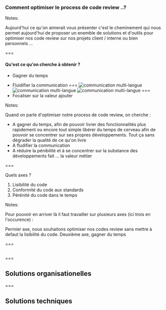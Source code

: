 ### Comment optimiser le process de code review ..?

Notes:

Aujourd'hui ce qu'on aimerait vous présenter c'est le cheminement qui nous permet aujourd'hui de proposer un enemble de solutions et d'outils pour optimiser nos code review sur nos projets client / interne ou bien personnels ...

===

#### Qu'est ce qu'on cherche à obtenir ? 

- Gagner du temps <!-- .element: class="fragment fade-out" data-fragment-index="0" -->

<!-- ![alt text](https://lesjoiesducode.fr/content/041/2SzOVmk.webm) -->

- Fluidifier la communication <!-- .element: class="fragment fade-out" data-fragment-index="0" -->
===
![communication multi-langue](https://lesjoiesducode.fr/content/052/convention-nommage-chabal-we-are-in-france.jpg) <!-- .element: class="fragment fade-out" data-fragment-index="0" -->
![communication multi-langue](https://lesjoiesducode.fr/content/052/convention-nommage-chabal-we-are-in-france.jpg) <!-- .element: class="fragment fade-out" data-fragment-index="0" -->
![communication multi-langue](https://lesjoiesducode.fr/content/052/convention-nommage-chabal-we-are-in-france.jpg) <!-- .element: class="fragment fade-out" data-fragment-index="0" -->
===
- Focaliser sur la valeur ajouter <!-- .element: class="fragment fade-out" data-fragment-index="0" -->

Notes:

Quand on parle d'optimiser notre process de code review, on cherche : 

- A gagner du temps, afin de pouvoir livrer des fonctionnalités plus rapidement ou encore tout simple libérer du temps de cerveau afin de pouvoir se concentrer sur ses propres développements. Tout ça sans dégrader la qualité de ce qu'on livre
- A fludifier la communication
- A réduire la pénibilité et à se concentrer sur la substance des développements fait ... la valeur métier


===


Quels axes ? <!-- .element: class="fragment" data-fragment-index="1" -->
1. Lisibilité du code <!-- .element: class="fragment" data-fragment-index="2" -->
2. Conformité du code aux standards <!-- .element: class="fragment" data-fragment-index="3" -->
3. Pérénité du code dans le temps <!-- .element: class="fragment" data-fragment-index="4" -->

Notes:

Pour pouvoir en arriver là il faut travailler sur plusieurs axes (ici trois en l'occurence) : 

Permier axe, nous souhaitons optimiser nos codes review sans mettre à defaut la lisibilité du code.
Deuxième axe, gagner du temps 

===
## 


=== 

## Solutions organisationelles

===

## Solutions techniques